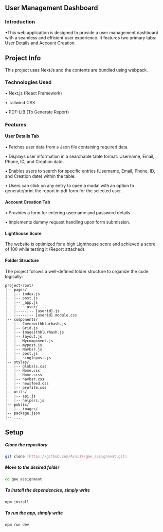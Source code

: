 ## User Management Dashboard

### Introduction

•This web application is designed to provide a user management dashboard with a seamless and efficient user experience. It features two primary tabs: User Details and Account Creation.

## Project Info

This project uses NextJs and the contents are bundled using webpack.
### Technologies Used
• Next.js (React Framework)

• Tailwind CSS 

• PDF-LIB (To Generate Report)

### Features
#### User Details Tab
• Fetches user data from a Json file containing required data.

• Displays user information in a searchable table format: Username, Email, Phone, ID, and Creation date.

• Enables users to search for specific entries (Username, Email, Phone, ID, and Creation date) within the table.

• Users can click on any entry to open a modal with an option to generate/print the report in pdf form for the selected user.


#### Account Creation Tab
• Provides a form for entering username and password details

• Implements dummy request handling upon form submission.

#### Lighthouse Score
The website is optimized for a high Lighthouse score and achieved a score of 100 while testing it (Report attached).

#### Folder Structure
The project follows a well-defined folder structure to organize the code logically:
```
project-root/
|-- pages/
|   |-- index.js
|   |-- post.js
|   |-- _app.js
|   |---- user/
|   |-----|-- [userid].js
|   |-----|-- [userid].module.css
|-- components/
|   |-- Coverwithblurhash.js
|   |-- Grid.js
|   |-- Imageithblurhash.js
|   |-- layout.js
|   |-- Mycomponent.js
|   |-- mypost.js
|   |-- Navbar.js
|   |-- post.js
|   |-- singlepost.js
|-- styles/
|   |-- globals.css
|   |-- Home.css
|   |-- Home.scss
|   |-- navbar.css
|   |-- newsfeed.css
|   |-- profile.css
|-- utils/
|   |-- api.js
|   |-- helpers.js
|-- public/
|   |-- images/
|-- package.json
|-- ...

```
## Setup

##### Clone the repository

```bash
git clone [https://github.com/Avni17/gne_assignment.git]
```

##### Move to the desired folder

```bash
cd gne_assignment
```

##### To install the dependencies, simply write

```bash
npm install
```

##### To run the app, simply write

```bash
npm run dev
```


